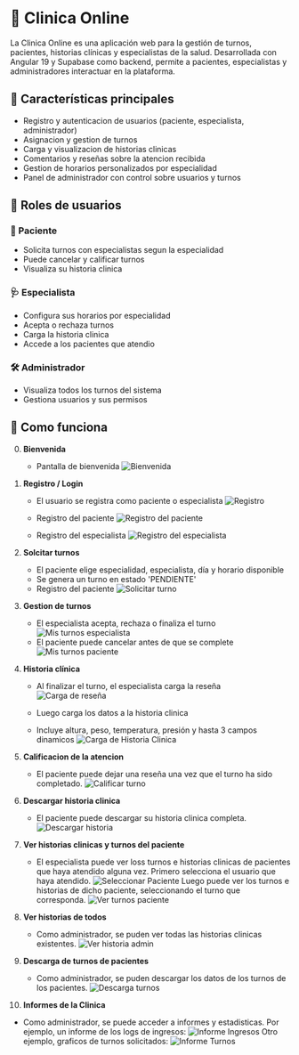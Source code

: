 # 🏥 Clinica Online

La Clinica Online es una aplicación web para la gestión de turnos, pacientes, historias clínicas y especialistas de la salud. Desarrollada con Angular 19 y Supabase como backend, permite a pacientes, especialistas y administradores interactuar en la plataforma.

## 🚀 Características principales

- Registro y autenticacion de usuarios (paciente, especialista, administrador)
- Asignacion y gestion de turnos
- Carga y visualizacion de historias clinicas
- Comentarios y reseñas sobre la atencion recibida
- Gestion de horarios personalizados por especialidad
- Panel de administrador con control sobre usuarios y turnos

## 👥 Roles de usuarios

### 👤 Paciente
- Solicita turnos con especialistas segun la especialidad
- Puede cancelar y calificar turnos
- Visualiza su historia clinica

### 🩺 Especialista
- Configura sus horarios por especialidad
- Acepta o rechaza turnos
- Carga la historia clinica
- Accede a los pacientes que atendio

### 🛠️ Administrador
- Visualiza todos los turnos del sistema
- Gestiona usuarios y sus permisos

## 🔄 Como funciona

0. **Bienvenida**
   - Pantalla de bienvenida
![Bienvenida](https://crhmhrazcvpkqjxorqfl.supabase.co/storage/v1/object/public/assets/capturas/Bienvenida.PNG)

1. **Registro / Login**  
   - El usuario se registra como paciente o especialista
![Registro](https://crhmhrazcvpkqjxorqfl.supabase.co/storage/v1/object/public/assets/capturas/Registro.PNG)

   - Registro del paciente
![Registro del paciente](https://crhmhrazcvpkqjxorqfl.supabase.co/storage/v1/object/public/assets/capturas/Registro%20Paciente.PNG)

   - Registro del especialista
![Registro del especialista](https://crhmhrazcvpkqjxorqfl.supabase.co/storage/v1/object/public/assets/capturas/Registro%20Especialista.PNG)

2. **Solcitar turnos**
   - El paciente elige especialidad, especialista, día y horario disponible
   - Se genera un turno en estado 'PENDIENTE'
   - Registro del paciente
![Solicitar turno](https://crhmhrazcvpkqjxorqfl.supabase.co/storage/v1/object/public/assets/capturas/Solicitar%20Turno.PNG)   

3. **Gestion de turnos**
   - El especialista acepta, rechaza o finaliza el turno
![Mis turnos especialista](https://crhmhrazcvpkqjxorqfl.supabase.co/storage/v1/object/public/assets/capturas/Mis%20Turnos%20Especialista.PNG)
   - El paciente puede cancelar antes de que se complete
![Mis turnos paciente](https://crhmhrazcvpkqjxorqfl.supabase.co/storage/v1/object/public/assets/capturas/Mis%20Turnos%20Paciente.PNG)

4. **Historia clínica**
   - Al finalizar el turno, el especialista carga la reseña
![Carga de reseña](https://crhmhrazcvpkqjxorqfl.supabase.co/storage/v1/object/public/assets/capturas/Resena%20Especialista.PNG)

   - Luego carga los datos a la historia clinica
   - Incluye altura, peso, temperatura, presión y hasta 3 campos dinamicos
![Carga de Historia Clinica](https://crhmhrazcvpkqjxorqfl.supabase.co/storage/v1/object/public/assets/capturas/Historia%20Clinica.PNG)


5. **Calificacion de  la atencion**
   - El paciente puede dejar una reseña una vez que el turno ha sido completado.
![Calificar turno](https://crhmhrazcvpkqjxorqfl.supabase.co/storage/v1/object/public/assets/capturas/Calificacion%20del%20turno.PNG)


6. **Descargar historia clinica**
   - El paciente puede descargar su historia clinica completa.
![Descargar historia](https://crhmhrazcvpkqjxorqfl.supabase.co/storage/v1/object/public/assets/capturas/Descarga%20Historia%20Paciente.PNG)


7. **Ver historias clinicas y turnos del paciente**
   - El especialista puede ver loss turnos e historias clinicas de pacientes que haya atendido alguna vez.
   Primero selecciona el usuario que haya atendido.
![Seleccionar Paciente](https://crhmhrazcvpkqjxorqfl.supabase.co/storage/v1/object/public/assets/capturas/Pacientes%20Seleccion.PNG)
   Luego puede ver los turnos e historias de dicho paciente, seleccionando el turno que corresponda.
![Ver turnos paciente](https://crhmhrazcvpkqjxorqfl.supabase.co/storage/v1/object/public/assets/capturas/Pacientes%20Turnos.PNG)


8. **Ver historias de todos**
   - Como administrador, se puden ver todas las historias clinicas existentes.
![Ver historia admin](https://crhmhrazcvpkqjxorqfl.supabase.co/storage/v1/object/public/assets/capturas/Usuarios%20Historia.PNG)


9. **Descarga de turnos de pacientes**
   - Como administrador, se puden descargar los datos de los turnos de los pacientes.
![Descarga turnos](https://crhmhrazcvpkqjxorqfl.supabase.co/storage/v1/object/public/assets/capturas/Usuarios%20Descargar%20Seleccion.PNG)


10. **Informes de la Clinica**
   - Como administrador, se puede acceder a informes y estadisticas.
   Por ejemplo, un informe de los logs de ingresos:
![Informe Ingresos](https://crhmhrazcvpkqjxorqfl.supabase.co/storage/v1/object/public/assets/capturas/Informes%20Ingresos.PNG)
   Otro ejemplo, graficos de turnos solicitados:
![Informe Turnos](https://crhmhrazcvpkqjxorqfl.supabase.co/storage/v1/object/public/assets/capturas/Informes%20Turnos%20Solicitados.PNG)

